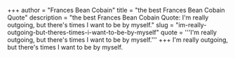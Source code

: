 +++
author = "Frances Bean Cobain"
title = "the best Frances Bean Cobain Quote"
description = "the best Frances Bean Cobain Quote: I'm really outgoing, but there's times I want to be by myself."
slug = "im-really-outgoing-but-theres-times-i-want-to-be-by-myself"
quote = '''I'm really outgoing, but there's times I want to be by myself.'''
+++
I'm really outgoing, but there's times I want to be by myself.
